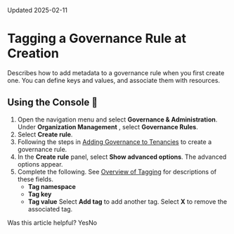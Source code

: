 Updated 2025-02-11
# Tagging a Governance Rule at Creation
Describes how to add metadata to a governance rule when you first create one. You can define keys and values, and associate them with resources.
## Using the Console 🔗 
  1. Open the navigation menu and select **Governance & Administration**. Under **Organization Management** , select **Governance Rules**.
  2. Select **Create rule**.
  3. Following the steps in [Adding Governance to Tenancies](https://docs.oracle.com/en-us/iaas/Content/General/organization/add-governance.htm#add_governance "Use governance rules to configure and attach controls to tenancies in your organization. When a governance rule is attached to a tenancy, a corresponding resource is created and then locked in the target tenancy.") to create a governance rule. 
  4. In the **Create rule** panel, select **Show advanced options**. The advanced options appear.
  5. Complete the following. See [Overview of Tagging](https://docs.oracle.com/iaas/Content/Tagging/Concepts/taggingoverview.htm) for descriptions of these fields. 
     * **Tag namespace**
     * **Tag key**
     * **Tag value**
Select **Add tag** to add another tag. Select **X** to remove the associated tag.


Was this article helpful?
YesNo

